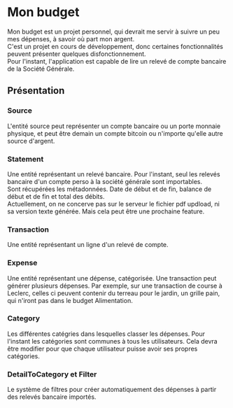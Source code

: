 # Mon budget
Mon budget est un projet personnel, qui devrait me servir à suivre un peu mes dépenses, à savoir où part mon argent.  
C'est un projet en cours de développement, donc certaines fonctionnalités peuvent présenter quelques disfonctionnement.  
Pour l'instant, l'application est capable de lire un relevé de compte bancaire de la Société Générale.

## Présentation
### Source
L'entité source peut représenter un compte bancaire ou un porte monnaie physique, et peut être demain un compte bitcoin ou n'importe qu'elle autre source d'argent.

### Statement
Une entité représentant un relevé bancaire. Pour l'instant, seul les relevés bancaire d'un compte perso à la société générale sont importables.  
Sont récupérées les métadonnées. Date de début et de fin, balance de début et de fin et total des débits.  
Actuellement, on ne concerve pas sur le serveur le fichier pdf updload, ni sa version texte générée. Mais cela peut être une prochaine feature.

### Transaction
Une entité représentant un ligne d'un relevé de compte.

### Expense
Une entité représentant une dépense, catégorisée. Une transaction peut générer plusieurs dépenses. Par exemple, sur une transaction de course à Leclerc, celles ci peuvent contenir du terreau pour le jardin, un grille pain, qui n'iront pas dans le budget Alimentation.

### Category
Les différentes catégries dans lesquelles classer les dépenses. Pour l'instant les catégories sont communes à tous les utilisateurs. Cela devra être modifier pour que chaque utilisateur puisse avoir ses propres catégories.

### DetailToCategory et Filter
Le système de filtres pour créer automatiquement des dépenses à partir des relevés bancaire importés.